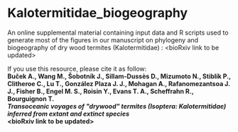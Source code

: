 # Kalotermitidae_biogeography
An online supplemental material containing input data and R scripts used to generate most of the figures in our manuscript on phylogeny and biogeography of dry wood termites (Kalotermitidae) : \<bioRxiv link to be updated\>

If you use this resource, please cite it as follow: 
<b><br>Buček A., Wang M., Šobotník J., Sillam-Dussès D., Mizumoto N., Stiblík P., Clitheroe C., Lu T., González Plaza J. J., Mohagan A., Rafanomezantsoa J. J., Fisher B., Engel M. S., Roisin Y., Evans T. A., Scheffrahn R., Bourguignon T. 
<br><i>Transoceanic voyages of "drywood" termites (Isoptera: Kalotermitidae) inferred from extant and extinct species</i><b> 
<br>\<bioRxiv link to be updated\>
